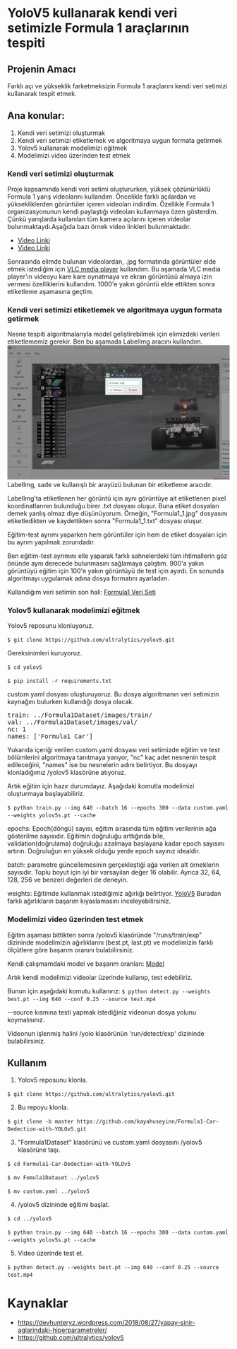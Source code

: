 # YoloV5 kullanarak kendi veri setimizle Formula 1 araçlarının tespiti
## Projenin Amacı
Farklı açı ve yükseklik farketmeksizin Formula 1 araçlarını kendi veri setimizi kullanarak tespit etmek.


## Ana konular:
1) Kendi veri setimizi oluşturmak
2) Kendi veri setimizi etiketlemek ve algoritmaya uygun formata getirmek
3) Yolov5 kullanarak modelimizi eğitmek
4) Modelimizi video üzerinden test etmek


### Kendi veri setimizi oluşturmak
Proje kapsamında kendi veri setimi oluştururken, yüksek çözünürlüklü Formula 1 yarış videolarını kullandım. 
Öncelikle farklı açılardan ve yüksekliklerden görüntüler içeren videoları indirdim. Özellikle Formula 1 organizasyonunun kendi paylaştığı videoları kullanmaya özen gösterdim. Çünkü yarışlarda kullanılan tüm kamera açılarını içeren videolar bulunmaktaydı.Aşağıda bazı örnek video linkleri bulunmaktadır.
 - [Video Linki](https://www.youtube.com/watch?v=-Ee08uFurok)
 - [Video Linki](https://www.youtube.com/watch?v=ZGRpHy0qoN4&t=354s)

Sonrasında elimde bulunan videolardan, .jpg formatında görüntüler elde etmek istediğim için [VLC media player](https://www.videolan.org/vlc/index.tr.html) kullandım. Bu aşamada VLC media player'ın videoyu kare kare oynatmaya ve ekran görüntüsü almaya izin vermesi özelliklerini kullandım. 
1000'e yakın görüntü elde ettikten sonra etiketleme aşamasına geçtim.

### Kendi veri setimizi etiketlemek ve algoritmaya uygun formata getirmek
Nesne tespiti algoritmalarıyla model geliştirebilmek için elimizdeki verileri etiketlememiz gerekir. Ben bu aşamada LabelImg aracını kullandım. 
![](https://github.com/kayahuseyinn/Formula1-Car-Dedection-with-YOLOv5/blob/master/images/LabelImg.png)
LabelImg, sade ve kullanışlı bir arayüzü bulunan bir etiketleme aracıdır. 

LabelImg'ta etiketlenen her görüntü için aynı görüntüye ait etiketlenen pixel koordinatlarının bulunduğu birer .txt dosyası oluşur. Buna etiket dosyaları demek yanlış olmaz diye düşünüyorum. Örneğin, "Formula1_1.jpg" dosyasını etiketledikten ve kaydettikten sonra "Formula1_1.txt" dosyası oluşur.

Eğitim-test ayrımı yaparken hem görüntüler için hem de etiket dosyaları için bu ayrım yapılmak zorundadır.

Ben eğitim-test ayrımını elle yaparak farklı sahnelerdeki tüm ihtimallerin göz önünde aynı derecede bulunmasını sağlamaya çalıştım. 900'a yakın görüntüyü eğitim için 100'e yakın görüntüyü de test için ayırdı. En sonunda algoritmayı uygulamak adına dosya formatını ayarladım.

Kullandığım veri setimin son hali: [Formula1 Veri Seti](https://github.com/kayahuseyinn/Formula1-Car-Dedection-with-YOLOv5/tree/master/Formula1Dataset)

### Yolov5 kullanarak modelimizi eğitmek
Yolov5 reposunu klonluyoruz.

`$ git clone https://github.com/ultralytics/yolov5.git`

Gereksinimleri kuruyoruz.

`$ cd yolov5`

`$ pip install -r requirements.txt`

custom.yaml dosyası oluşturuyoruz. Bu dosya algoritmanın veri setimizin kaynağını bulurken kullandığı dosya olacak.

<pre>
train: ../Formula1Dataset/images/train/
val: ../Formula1Dataset/images/val/
nc: 1
names: ['Formula1 Car']</pre>

Yukarıda içeriği verilen custom.yaml dosyası veri setimizde eğitim ve test bölümlerini algoritmaya tanıtmaya yarıyor, "nc" kaç adet nesnenin tespit edileceğini, "names" ise bu nesnelerin adını belirtiyor. Bu dosyayı klonladığımız /yolov5 klasörüne atıyoruz.

Artık eğitim için hazır durumdayız. Aşağıdaki komutla modelimizi oluşturmaya başlayabiliriz.

`$ python train.py --img 640 --batch 16 --epochs 300 --data custom.yaml --weights yolov5s.pt --cache`

epochs: Epoch(döngü) sayısı, eğitim sırasında tüm eğitim verilerinin ağa gösterilme sayısıdır. Eğitimin doğruluğu arttığında bile, validation(doğrulama) doğruluğu azalmaya başlayana kadar epoch sayısını artırın. Doğruluğun en yüksek olduğu yerde epoch sayınız idealdir.


batch: parametre güncellemesinin gerçekleştiği ağa verilen alt örneklerin sayısıdır. Toplu boyut için iyi bir varsayılan değer 16 olabilir. Ayrıca 32, 64, 128, 256 ve benzeri değerleri de deneyin.

weights: Eğitimde kullanmak istediğimiz ağırlığı belirtiyor. [YoloV5](https://github.com/ultralytics/yolov5) Buradan farklı ağırlıkların başarım kıyaslamasını inceleyebilirsiniz.

### Modelimizi video üzerinden test etmek
Eğitim aşaması bittikten sonra /yolov5 klasöründe "/runs/train/exp" dizininde modelimizin ağırlıklarını (best.pt, last.pt) ve modelimizin farklı ölçütlere göre başarım oranını bulabilirsiniz. 

Kendi çalışmamdaki model ve başarım oranları: [Model](https://github.com/kayahuseyinn/Formula1-Car-Dedection-with-YOLOv5/tree/master/Model)

Artık kendi modelimizi videolar üzerinde kullanıp, test edebiliriz.

Bunun için aşağıdaki komutu kullanırız:
`$ python detect.py --weights best.pt --img 640 --conf 0.25 --source test.mp4`

--source kısmına testi yapmak istediğiniz videonun dosya yolunu koymalısınız.

Videonun işlenmiş halini /yolo klasörünün 'run/detect/exp' dizininde bulabilirsiniz.

## Kullanım
 1) Yolov5 reposunu klonla.
 
`$ git clone https://github.com/ultralytics/yolov5.git`

 2) Bu repoyu klonla.
 
`$ git clone -b master https://github.com/kayahuseyinn/Formula1-Car-Dedection-with-YOLOv5.git`

 3) "Formula1Dataset" klasörünü ve custom.yaml dosyasını /yolov5 klasörüne taşı.
 
 `$ cd Formula1-Car-Dedection-with-YOLOv5`
 
 `$ mv Fomula1Dataset ../yolov5`
 
 `$ mv custom.yaml ../yolov5`
 
 4) /yolov5 dizininde eğitimi başlat.
 
 `$ cd ../yolov5`
 
 `$ python train.py --img 640 --batch 16 --epochs 300 --data custom.yaml --weights yolov5s.pt --cache`
 
 5) Video üzerinde test et.

 `$ python detect.py --weights best.pt --img 640 --conf 0.25 --source test.mp4`

# Kaynaklar
 - https://devhunteryz.wordpress.com/2018/08/27/yapay-sinir-aglarindaki-hiperparametreler/
 - https://github.com/ultralytics/yolov5



